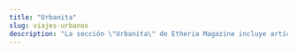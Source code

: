 ```yaml
---
title: "Urbanita"
slug: viajes-urbanos
description: "La sección \"Urbanita\" de Etheria Magazine incluye artículos dedicados a los viajes urbanos, que resultan perfectos para aquellas mujeres que prefieren viajar a ciudades. Les encanta el asfalto y las propuestas frenéticas de ocio."
---
```



